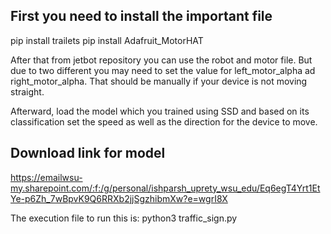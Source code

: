 ## First you need to install the important file

pip install trailets
pip install Adafruit_MotorHAT

After that from jetbot repository you can use the robot and motor file.
But due to two different you may need to set the value for left_motor_alpha ad right_motor_alpha. That should be manually if your device is not moving straight.

Afterward, load the model which you trained using SSD and based on its classification set the speed as well as the direction for the device to move.

## Download link for model
https://emailwsu-my.sharepoint.com/:f:/g/personal/ishparsh_uprety_wsu_edu/Eq6egT4Yrt1EtYe-p6Zh_7wBpvK9Q6RRXb2jjSgzhibmXw?e=wgrI8X


The execution file to run this is:
    python3 traffic_sign.py

